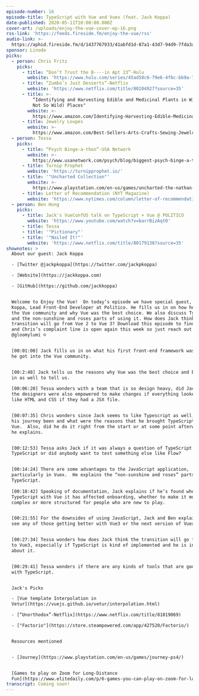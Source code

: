 ```yaml
---
episode-number: 16
episode-title: TypeScript with Vue and Vuex (feat. Jack Koppa)
date-published: 2020-05-11T10:00:00.000Z
cover-art: /uploads/enjoy-the-vue-cover-ep-16.png
rss-link: 'https://feeds.fireside.fm/enjoy-the-vue/rss'
audio-link: >-
  https://aphid.fireside.fm/d/1437767933/41abfd1d-87a1-43d7-94d9-7fda3a5120e1/c2e896f1-d5c7-405f-bcc8-c2a8bef50bc8.mp3
sponsor: Linode
picks:
  - person: Chris Fritz
    picks:
      - title: “Don’t Trust the B----in Apt 23”-Hulu
        website: 'https://www.hulu.com/series/45ad58c6-79e6-4f6c-bb9a-7a7079251834'
      - title: “Zumbo’s Just Desserts”-Netflix
        website: 'https://www.netflix.com/title/80204927?source=35'
      - title: >-
          “Identifying and Harvesting Edible and Medicinal Plants in Wild (and
          Not So Wild) Places"
        website: >-
          https://www.amazon.com/Identifying-Harvesting-Edible-Medicinal-Plants/dp/0688114253/ref=tmm_pap_swatch_0?_encoding=UTF8&qid=1588287043&sr=8-2
      - title: Jewelry Loupes
        website: >-
          https://www.amazon.com/Best-Sellers-Arts-Crafts-Sewing-Jewelry-Loupes/zgbs/arts-crafts/8090802011
  - person: Tessa
    picks:
      - title: “Psych Binge-a-thon”-USA Network
        website: >-
          https://www.usanetwork.com/psych/blog/biggest-psych-binge-a-thon-ever-coming-this-april
      - title: Turnip Prophet
        website: 'https://turnipprophet.io/'
      - title: '"Uncharted Collection"'
        website: >-
          https://www.playstation.com/en-us/games/uncharted-the-nathan-drake-collection-ps4/
      - title: Letter of Recommendation (NYT Magazine)
        website: 'https://www.nytimes.com/column/letter-of-recommendation'
  - person: Ben Hong
    picks:
      - title: Jack's VueConfUS talk on TypeScript + Vue @ POLITICO
        website: 'https://www.youtube.com/watch?v=barrBizAqt0'
      - title: Tessa
      - title: '"Pictionary"'
      - title: '"Nailed It!"'
        website: 'https://www.netflix.com/title/80179138?source=35'
shownotes: >
  About our guest: Jack Koppa

  - [Twitter @jackpkoppa](https://twitter.com/jackpkoppa)

  - [Website](https://jackkoppa.com)

  - [GitHub](https://github.com/jackkoppa)


  Welcome to Enjoy the Vue!  On today’s episode we have special guest, Jack
  Koppa, Lead Front-End Developer at Politico. He fills us in on how he got into
  the Vue community and why Vue was the best choice. We also discuss TypeScript
  and the non-sunshine and roses parts of using it. How does Jack think the
  transition will go from Vue 2 to Vue 3? Download this episode to find out! Oh,
  and Chris’s complaint line is open again this week so just reach out to him
  @gloomylumi ☺ 


  [00:01:00] Jack fills us in on what his first front-end framework was and how
  he got into the Vue community. 


  [00:2:48] Jack tells us the reasons why Vue was the best choice and Ben chimes
  in as well to tell us. 
   
  [00:06:20] Tessa wonders with a team that is so design heavy, did Jack find
  the designers were also empowered to make changes if everything looked more
  like HTML and CSS if they had a JSX file.


  [00:07:35] Chris wonders since Jack seems to like Typescript as well, how has
  his journey been and what were the reasons that he brought TypeScript into
  Vue.  Also, did he do it right from the start or at some point afterwards, and
  he explains.   


  [00:12:53] Tessa asks Jack if it was always a question of TypeScript vs no
  TypeScript or did anybody want to test something else like Flow?


  [00:14:24] There are some advantages to the JavaScript application,
  particularly in Vuex.  He explains the “non-sunshine and roses” parts of using
  TypeScript. 
   
  [00:18:42] Speaking of documentation, Jack explains if he’s found when using
  TypeScript with Vue it has affected onboarding, whether to make it more
  complex or more structured for people who are new to play.   


  [00:21:55] For the downsides of using JavaScript, Jack and Ben explain if they
  see any of those getting better with Vue3 or the next version of Vuex.


  [00:27:34] Tessa wonders how does Jack think the transition will go from Vue2
  to Vue3, especially if TypeScript is kind of implemented and he is intrigued
  about it. 


  [00:29:41] Tessa wonders if there are any kinds of tools that are good to work
  with TypeScript. 


  Jack's Picks

  - [Vue template Interpolation in
  Vetur](https://vuejs.github.io/vetur/interpolation.html)

  - [“Unorthodox”-Netflix](https://www.netflix.com/title/81019069)

  - ["Factorio"](https://store.steampowered.com/app/427520/Factorio/)


  Resources mentioned


  - [Journey](https://www.playstation.com/en-us/games/journey-ps4/)


  [Games to play on Zoom for Long-Distance
  Fun](https://www.elitedaily.com/p/6-games-you-can-play-on-zoom-for-long-distance-fun-22659780)
transcript: Coming soon!
---
```

